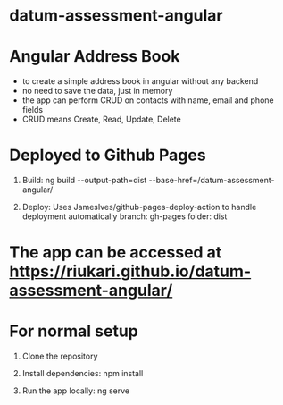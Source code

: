 # datum-assessment-angular

# Angular Address Book
* to create a simple address book in angular without any backend
* no need to save the data, just in memory
* the app can perform CRUD on contacts with name, email and phone fields
* CRUD means Create, Read, Update, Delete

# Deployed to Github Pages
1. Build:
   ng build --output-path=dist --base-href=/datum-assessment-angular/

2. Deploy:
   Uses JamesIves/github-pages-deploy-action to handle deployment automatically
   branch: gh-pages 
   folder: dist

# The app can be accessed at https://riukari.github.io/datum-assessment-angular/

# For normal setup
1. Clone the repository

2. Install dependencies:
   npm install

3. Run the app locally:
   ng serve

